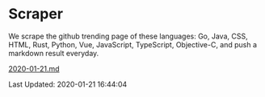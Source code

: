 # Scraper

We scrape the github trending page of these languages: Go, Java, CSS, HTML, Rust, Python, Vue, JavaScript, TypeScript, Objective-C, and push a markdown result everyday.

[2020-01-21.md](https://github.com/yangwenmai/Scraper/blob/master/2020-01-21.md)

Last Updated: 2020-01-21 16:44:04